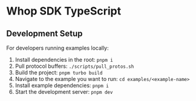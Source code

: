 # Whop SDK TypeScript

## Development Setup

For developers running examples locally:

1. Install dependencies in the root: `pnpm i`
2. Pull protocol buffers: `./scripts/pull_protos.sh`
3. Build the project: `pnpm turbo build`
4. Navigate to the example you want to run: `cd examples/<example-name>`
5. Install example dependencies: `pnpm i`
6. Start the development server: `pnpm dev`